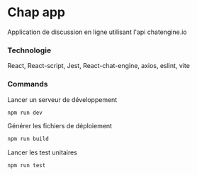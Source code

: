 # Chap app

Application de discussion en ligne utilisant l'api chatengine.io

### Technologie

React,
React-script,
Jest,
React-chat-engine,
axios,
eslint,
vite

### Commands

Lancer un serveur de développement
```bash
npm run dev
```

Générer les fichiers de déploiement
```bash
npm run build
```

Lancer les test unitaires
```bash
npm run test
```